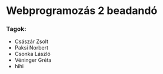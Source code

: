 <h1>Webprogramozás 2 beadandó</h1>
<h3>Tagok:</h3>
<ul>
    <li>Császár Zsolt</li>
    <li>Paksi Norbert</li>
    <li>Csonka László</li>
    <li>Véninger Gréta</li>
    <li>hihi</li>
</ul>
